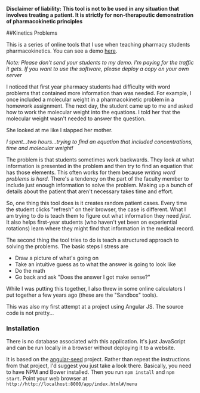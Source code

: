 **Disclaimer of liability:  This tool is not to be used in any situation that involves treating a patient.   It is
strictly for non-therapeutic demonstration of pharmacokinetic principles**


##Kinetics Problems

This is a series of online tools that I use when teaching pharmacy students pharmacokinetics.   You can see a demo [here](http://bitly.com/theilmankinetics).   

*Note:  Please don't send your students to my demo.   I'm paying for the traffic it gets.  If you want to use the software, please deploy a copy on your own server*

I noticed that first year pharmacy students had difficulty with word problems that contained more information than was needed.  For example, I once included a molecular weight in a pharmacokinetic problem in a homework assignment.   The next day, the student came up to me and asked how to work the molecular weight into the equations.   I told her that the molecular weight wasn't needed to answer the question.

She looked at me like I slapped her mother.

*I spent...two hours...trying to find an equation that included concentrations, time and molecular weight!*

The problem is that students sometimes work backwards.   They look at what information is presented in the problem and then try to find an equation that has those elements.    This often works for them because *writing word problems is hard*.   There's a tendency on the part of the faculty member to include just enough information to solve the problem.   Making up a bunch of details about the patient that aren't necessary takes time and effort.

So, one thing this tool does is it creates random patient cases.   Every time the student clicks "refresh" on their browser, the case is different.   What I am trying to do is teach them to figure out what information they need *first*.   It also helps first-year students (who haven't yet been on experiential rotations) learn where they might find that information in the medical record.

The second thing the tool tries to do is teach a structured approach to solving the problems.    The basic steps I stress are

*   Draw a picture of what's going on
*   Take an intuitive guess as to what the answer is going to look like
*   Do the math
*   Go back and ask "Does the answer I got make sense?"
   
While I was putting this together, I also threw in some online calculators I put together a few years ago (these are the "Sandbox" tools).   

This was also my first attempt at a project using Angular JS.   The source code is not pretty...

### Installation

There is no database associated with this application.   It's just JavaScript and can be run locally in a browser without deploying it to a website.

It is based on the [angular-seed](https://github.com/angular/angular-seed) project.   Rather than repeat the instructions from that project, I'd suggest you just take a look there.   Basically, you need to have NPM and Bower installed.  Then you run <code>npm install</code> and <code>npm start</code>.   Point your web browser at <code>http://http://localhost:8000/app/index.html#/menu</code>

